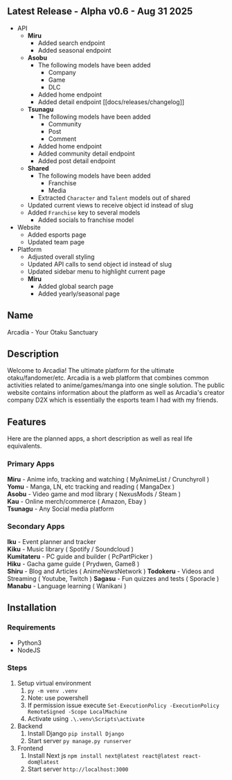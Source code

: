 ## Latest Release - Alpha v0.6 - Aug 31 2025
- API
	- **Miru**
		- Added search endpoint
		- Added seasonal endpoint
	-  **Asobu**
		- The following models have been added
			- Company
			- Game
			- DLC
		- Added home endpoint
		- Added detail endpoint [[docs/releases/changelog]]
	- **Tsunagu**
		- The following models have been added
			- Community
			- Post
			- Comment
		- Added home endpoint
		- Added community detail endpoint
		- Added post detail endpoint
	- **Shared**
		- The following models have been added
			- Franchise
			- Media
		- Extracted `Character` and `Talent` models out of shared
	- Updated current views to receive object id instead of slug
	- Added `Franchise` key to several models
		- Added socials to franchise model
- Website
	- Added esports page
	- Updated team page
- Platform
	- Adjusted overall styling
	- Updated API calls to send object id instead of slug
	- Updated sidebar menu to highlight current page
	- **Miru**
		- Added global search page
		- Added yearly/seasonal page
## Name
Arcadia - Your Otaku Sanctuary

## Description
Welcome to Arcadia! The ultimate platform for the ultimate otaku/fandomer/etc. Arcadia is a web platform that combines common activities related to anime/games/manga into one single solution. The public website contains information about the platform as well as Arcadia's creator company D2X which is essentially the esports team I had with my friends.

## Features
Here are the planned apps, a short description as well as real life equivalents.

### Primary Apps
**Miru** - Anime info, tracking and watching ( MyAnimeList / Crunchyroll )  
**Yomu** - Manga, LN, etc tracking and reading ( MangaDex )  
**Asobu** - Video game and mod library ( NexusMods / Steam )  
**Kau** - Online merch/commerce ( Amazon, Ebay )  
**Tsunagu** - Any Social media platform

### Secondary Apps
**Iku** - Event planner and tracker  
**Kiku** - Music library ( Spotify / Soundcloud )  
**Kumitateru** - PC guide and builder ( PcPartPicker )  
**Hiku** - Gacha game guide ( Prydwen, Game8 )  
**Shiru** - Blog and Articles ( AnimeNewsNetwork )
**Todokeru** - Videos and Streaming ( Youtube, Twitch )
**Sagasu** - Fun quizzes and tests ( Sporacle )
**Manabu** - Language learning ( Wanikani )
## Installation

### Requirements
- Python3
- NodeJS
### Steps
1. Setup virtual environment
    1. `py -m venv .venv`
    2. Note: use powershell
    3. If permission issue execute `Set-ExecutionPolicy -ExecutionPolicy RemoteSigned -Scope LocalMachine`
    4. Activate using `.\.venv\Scripts\activate`
2. Backend
    1. Install Django `pip install Django`
    2. Start server `py manage.py runserver`
3. Frontend
    1. Install Next js `npm install next@latest react@latest react-dom@latest`
    2. Start server `http://localhost:3000`
  
